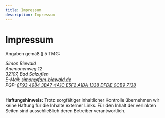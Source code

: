 ```yaml
---
title: Impressum
description: Impressum
---
```


# Impressum

Angaben gemäß § 5 TMG:

<address>
Simon Biewald<br>
Anemonenweg 12<br>
32107, Bad Salzuflen<br>
E-Mail: <a href="mailto:&#x73;&#105;&#x6d;&#111;&#x6e;&#x40;&#x66;&#x61;&#x6d;&#45;&#x62;&#105;&#x65;&#x77;&#x61;&#x6c;&#x64;&#46;&#x64;&#101;">
&#115;&#105;&#109;&#x6f;&#x6e;&#x40;&#102;&#97;&#x6d;&#45;&#98;&#x69;&#101;&#x77;&#97;&#108;&#100;&#46;&#100;&#x65;</a><br>
PGP: <a href="/pubkey.txt">8F93 4984 3BA7 4A1C E5F2 A1BA 1338 DFDE 0CB9 7138</a><br>
</address><br>

**Haftungshinweis:** Trotz sorgfältiger inhaltlicher Kontrolle übernehmen wir keine Haftung für die Inhalte externer Links. 
Für den Inhalt der verlinkten Seiten sind ausschließlich deren Betreiber verantwortlich.
